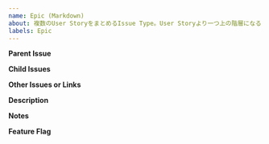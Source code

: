 ```yaml
---
name: Epic (Markdown)
about: 複数のUser StoryをまとめるIssue Type。User Storyより一つ上の階層になる
labels: Epic
---
```


**Parent Issue**

**Child Issues**

**Other Issues or Links**

**Description**

**Notes**

**Feature Flag**
